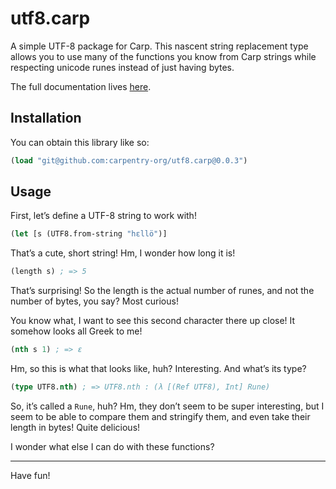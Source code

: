# utf8.carp

A simple UTF-8 package for Carp. This nascent string replacement type allows
you to use many of the functions you know from Carp strings while respecting
unicode runes instead of just having bytes.

The full documentation lives [here](https://veitheller.de/utf8/).

## Installation

You can obtain this library like so:

```clojure
(load "git@github.com:carpentry-org/utf8.carp@0.0.3")
```

## Usage

First, let’s define a UTF-8 string to work with!

```clojure
(let [s (UTF8.from-string "hεllö")]
```

That’s a cute, short string! Hm, I wonder how long it is!

```clojure
(length s) ; => 5
```

That’s surprising! So the length is the actual number of runes, and not the
number of bytes, you say? Most curious!

You know what, I want to see this second character there up close! It somehow
looks all Greek to me!

```clojure
(nth s 1) ; => ε
```

Hm, so this is what that looks like, huh? Interesting. And what’s its type?

```clojure
(type UTF8.nth) ; => UTF8.nth : (λ [(Ref UTF8), Int] Rune)
```

So, it’s called a `Rune`, huh? Hm, they don’t seem to be super interesting, but
I seem to be able to compare them and stringify them, and even take their length
in bytes! Quite delicious!

I wonder what else I can do with these functions?

<hr/>

Have fun!
